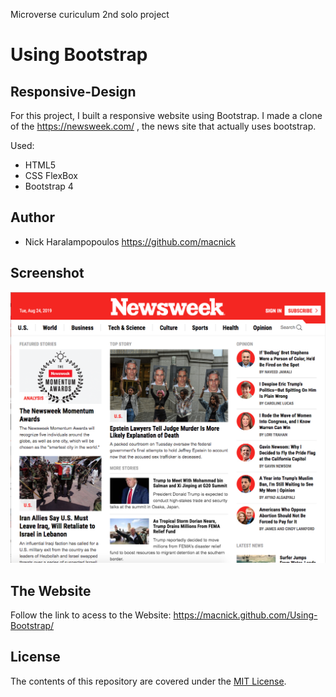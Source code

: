 Microverse curiculum 2nd solo project

# Using Bootstrap

## Responsive-Design

For this project, I built a responsive website using Bootstrap. I made a clone of the https://newsweek.com/ , the news site that actually uses bootstrap.

Used:

- HTML5
- CSS FlexBox
- Bootstrap 4

## Author

- Nick Haralampopoulos https://github.com/macnick

## Screenshot

![screenshot](assets/img/screenshot.png)

## The Website

Follow the link to acess to the Website: https://macnick.github.com/Using-Bootstrap/

## License

The contents of this repository are covered under the [MIT License](LICENSE).
